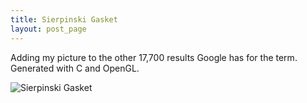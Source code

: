 ```yaml
---
title: Sierpinski Gasket
layout: post_page
---
```

Adding my picture to the other 17,700 results Google has for the term.
Generated with C and OpenGL.

![Sierpinski Gasket](img/sierpinski.png)
